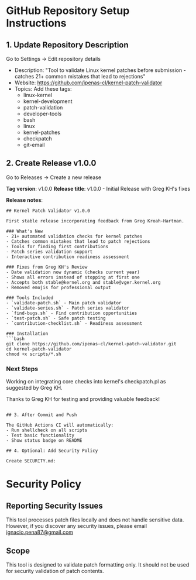 # GitHub Repository Setup Instructions

## 1. Update Repository Description
Go to Settings → Edit repository details
- Description: "Tool to validate Linux kernel patches before submission - catches 21+ common mistakes that lead to rejections"
- Website: https://github.com/ipenas-cl/kernel-patch-validator
- Topics: Add these tags:
  - linux-kernel
  - kernel-development  
  - patch-validation
  - developer-tools
  - bash
  - linux
  - kernel-patches
  - checkpatch
  - git-email

## 2. Create Release v1.0.0

Go to Releases → Create a new release

**Tag version**: v1.0.0
**Release title**: v1.0.0 - Initial Release with Greg KH's fixes

**Release notes**:
```
## Kernel Patch Validator v1.0.0

First stable release incorporating feedback from Greg Kroah-Hartman.

### What's New
- 21+ automated validation checks for kernel patches
- Catches common mistakes that lead to patch rejections
- Tools for finding first contributions
- Patch series validation support
- Interactive contribution readiness assessment

### Fixes from Greg KH's Review
- Date validation now dynamic (checks current year)
- Shows all errors instead of stopping at first one
- Accepts both stable@kernel.org and stable@vger.kernel.org
- Removed emojis for professional output

### Tools Included
- `validate-patch.sh` - Main patch validator
- `validate-series.sh` - Patch series validator
- `find-bugs.sh` - Find contribution opportunities
- `test-patch.sh` - Safe patch testing
- `contribution-checklist.sh` - Readiness assessment

### Installation
```bash
git clone https://github.com/ipenas-cl/kernel-patch-validator.git
cd kernel-patch-validator
chmod +x scripts/*.sh
```

### Next Steps
Working on integrating core checks into kernel's checkpatch.pl as suggested by Greg KH.

Thanks to Greg KH for testing and providing valuable feedback!
```

## 3. After Commit and Push

The GitHub Actions CI will automatically:
- Run shellcheck on all scripts
- Test basic functionality
- Show status badge on README

## 4. Optional: Add Security Policy

Create SECURITY.md:
```
# Security Policy

## Reporting Security Issues

This tool processes patch files locally and does not handle sensitive data.
However, if you discover any security issues, please email ignacio.pena87@gmail.com

## Scope

This tool is designed to validate patch formatting only. It should not be used
for security validation of patch contents.
```